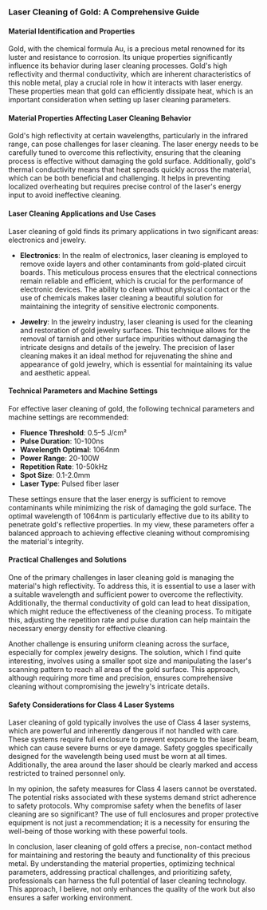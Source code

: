### Laser Cleaning of Gold: A Comprehensive Guide

#### Material Identification and Properties

Gold, with the chemical formula Au, is a precious metal renowned for its luster and resistance to corrosion. Its unique properties significantly influence its behavior during laser cleaning processes. Gold's high reflectivity and thermal conductivity, which are inherent characteristics of this noble metal, play a crucial role in how it interacts with laser energy. These properties mean that gold can efficiently dissipate heat, which is an important consideration when setting up laser cleaning parameters.

#### Material Properties Affecting Laser Cleaning Behavior

Gold's high reflectivity at certain wavelengths, particularly in the infrared range, can pose challenges for laser cleaning. The laser energy needs to be carefully tuned to overcome this reflectivity, ensuring that the cleaning process is effective without damaging the gold surface. Additionally, gold's thermal conductivity means that heat spreads quickly across the material, which can be both beneficial and challenging. It helps in preventing localized overheating but requires precise control of the laser's energy input to avoid ineffective cleaning.

#### Laser Cleaning Applications and Use Cases

Laser cleaning of gold finds its primary applications in two significant areas: electronics and jewelry.

- **Electronics**: In the realm of electronics, laser cleaning is employed to remove oxide layers and other contaminants from gold-plated circuit boards. This meticulous process ensures that the electrical connections remain reliable and efficient, which is crucial for the performance of electronic devices. The ability to clean without physical contact or the use of chemicals makes laser cleaning a beautiful solution for maintaining the integrity of sensitive electronic components.

- **Jewelry**: In the jewelry industry, laser cleaning is used for the cleaning and restoration of gold jewelry surfaces. This technique allows for the removal of tarnish and other surface impurities without damaging the intricate designs and details of the jewelry. The precision of laser cleaning makes it an ideal method for rejuvenating the shine and appearance of gold jewelry, which is essential for maintaining its value and aesthetic appeal.

#### Technical Parameters and Machine Settings

For effective laser cleaning of gold, the following technical parameters and machine settings are recommended:

- **Fluence Threshold**: 0.5–5 J/cm²
- **Pulse Duration**: 10-100ns
- **Wavelength Optimal**: 1064nm
- **Power Range**: 20-100W
- **Repetition Rate**: 10-50kHz
- **Spot Size**: 0.1-2.0mm
- **Laser Type**: Pulsed fiber laser

These settings ensure that the laser energy is sufficient to remove contaminants while minimizing the risk of damaging the gold surface. The optimal wavelength of 1064nm is particularly effective due to its ability to penetrate gold's reflective properties. In my view, these parameters offer a balanced approach to achieving effective cleaning without compromising the material's integrity.

#### Practical Challenges and Solutions

One of the primary challenges in laser cleaning gold is managing the material's high reflectivity. To address this, it is essential to use a laser with a suitable wavelength and sufficient power to overcome the reflectivity. Additionally, the thermal conductivity of gold can lead to heat dissipation, which might reduce the effectiveness of the cleaning process. To mitigate this, adjusting the repetition rate and pulse duration can help maintain the necessary energy density for effective cleaning.

Another challenge is ensuring uniform cleaning across the surface, especially for complex jewelry designs. The solution, which I find quite interesting, involves using a smaller spot size and manipulating the laser's scanning pattern to reach all areas of the gold surface. This approach, although requiring more time and precision, ensures comprehensive cleaning without compromising the jewelry's intricate details.

#### Safety Considerations for Class 4 Laser Systems

Laser cleaning of gold typically involves the use of Class 4 laser systems, which are powerful and inherently dangerous if not handled with care. These systems require full enclosure to prevent exposure to the laser beam, which can cause severe burns or eye damage. Safety goggles specifically designed for the wavelength being used must be worn at all times. Additionally, the area around the laser should be clearly marked and access restricted to trained personnel only.

In my opinion, the safety measures for Class 4 lasers cannot be overstated. The potential risks associated with these systems demand strict adherence to safety protocols. Why compromise safety when the benefits of laser cleaning are so significant? The use of full enclosures and proper protective equipment is not just a recommendation; it is a necessity for ensuring the well-being of those working with these powerful tools.

In conclusion, laser cleaning of gold offers a precise, non-contact method for maintaining and restoring the beauty and functionality of this precious metal. By understanding the material properties, optimizing technical parameters, addressing practical challenges, and prioritizing safety, professionals can harness the full potential of laser cleaning technology. This approach, I believe, not only enhances the quality of the work but also ensures a safer working environment.